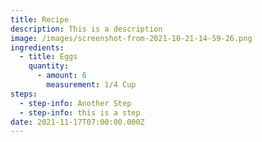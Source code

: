 ```yaml
---
title: Recipe
description: This is a description
image: /images/screenshot-from-2021-10-21-14-59-26.png
ingredients:
  - title: Eggs
    quantity:
      - amount: 6
        measurement: 1/4 Cup
steps:
  - step-info: Another Step
  - step-info: this is a step
date: 2021-11-17T07:00:00.000Z
---
```

